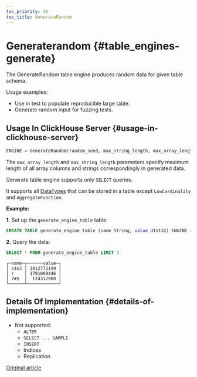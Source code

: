 ```yaml
---
toc_priority: 46
toc_title: GenerateRandom
---
```


# Generaterandom {#table_engines-generate}

The GenerateRandom table engine produces random data for given table schema.

Usage examples:

-   Use in test to populate reproducible large table.
-   Generate random input for fuzzing tests.

## Usage In ClickHouse Server {#usage-in-clickhouse-server}

``` sql
ENGINE = GenerateRandom(random_seed, max_string_length, max_array_length)
```

The `max_array_length` and `max_string_length` parameters specify maximum length of all
array columns and strings correspondingly in generated data.

Generate table engine supports only `SELECT` queries.

It supports all [DataTypes](../../../sql_reference/data_types/index.md) that can be stored in a table except `LowCardinality` and `AggregateFunction`.

**Example:**

**1.** Set up the `generate_engine_table` table:

``` sql
CREATE TABLE generate_engine_table (name String, value UInt32) ENGINE = GenerateRandom(1, 5, 3)
```

**2.** Query the data:

``` sql
SELECT * FROM generate_engine_table LIMIT 3
```

``` text
┌─name─┬──────value─┐
│ c4xJ │ 1412771199 │
│ r    │ 1791099446 │
│ 7#$  │  124312908 │
└──────┴────────────┘
```

## Details Of Implementation {#details-of-implementation}

-   Not supported:
    -   `ALTER`
    -   `SELECT ... SAMPLE`
    -   `INSERT`
    -   Indices
    -   Replication

[Original article](https://clickhouse.tech/docs/en/operations/table_engines/generate/) <!--hide-->
